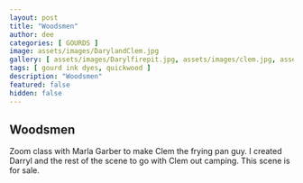 ```yaml
---
layout: post
title: "Woodsmen"
author: dee
categories: [ GOURDS ]
image: assets/images/DarylandClem.jpg
gallery: [ assets/images/Darylfirepit.jpg, assets/images/clem.jpg, assets/images/firepit.jpg ]
tags: [ gourd ink dyes, quickwood ]
description: "Woodsmen"
featured: false
hidden: false
---
```


## Woodsmen

Zoom class with Marla Garber to make Clem the frying pan guy. I created Darryl and the rest of the scene to go with Clem out camping.
This scene is for sale.
